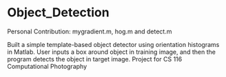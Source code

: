 # Object_Detection
Personal Contribution:  mygradient.m, hog.m and detect.m

Built a simple template-based object detector using orientation histograms in Matlab.
User inputs a box around object in training image, and then the program detects the object in target image.
Project for CS 116 Computational Photography
